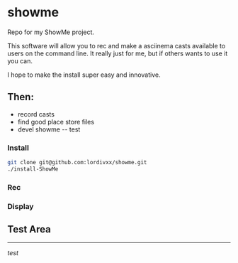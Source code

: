 # showme
Repo for my ShowMe project.

This software will allow you to rec and make a asciinema casts available to users on the command line.
It really just for me, but if others wants to use it you can.

I hope to make the install super easy and innovative.

Then:
----
- record casts
- find good place store files
- devel showme
-- test

### Install

```bash
git clone git@github.com:lordivxx/showme.git
./install-ShowMe
```

### Rec

### Display



## Test Area
---

*test*
